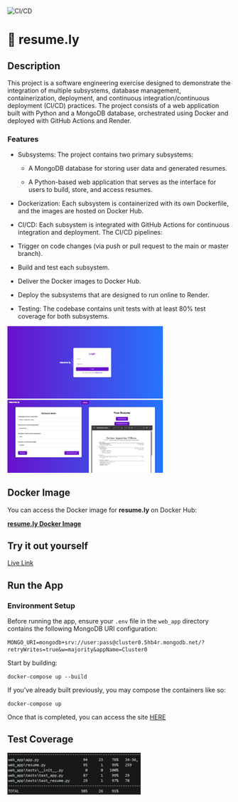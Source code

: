 ![CI/CD](https://github.com/software-students-fall2024/5-final-five/actions/workflows/web-app.yml/badge.svg)

# **📄 resume.ly**

## Description

This project is a software engineering exercise designed to demonstrate the integration of multiple subsystems, database management, containerization, deployment, and continuous integration/continuous deployment (CI/CD) practices. The project consists of a web application built with Python and a MongoDB database, orchestrated using Docker and deployed with GitHub Actions and Render.

### Features

- Subsystems: The project contains two primary subsystems:

    - A MongoDB database for storing user data and generated resumes.

    - A Python-based web application that serves as the interface for users to build, store, and access resumes.

- Dockerization: Each subsystem is containerized with its own Dockerfile, and the images are hosted on Docker Hub.

- CI/CD: Each subsystem is integrated with GitHub Actions for continuous integration and deployment. The CI/CD pipelines:

- Trigger on code changes (via push or pull request to the main or master branch).

- Build and test each subsystem.

- Deliver the Docker images to Docker Hub.

- Deploy the subsystems that are designed to run online to Render.

- Testing: The codebase contains unit tests with at least 80% test coverage for both subsystems.

<img src="public/login.png" alt="alt text" width="350"/>
<img src="public/gen.png" alt="alt text" width="350"/>

## Docker Image

You can access the Docker image for **resume.ly** on Docker Hub:

[**resume.ly Docker Image**](https://hub.docker.com/r/fav2019/flask-app)

## Try it out yourself
[Live Link](https://resume-generator-bxf0.onrender.com/login) 

## Run the App

### Environment Setup

Before running the app, ensure your `.env` file in the `web_app` directory contains the following MongoDB URI configuration:

```
MONGO_URI=mongodb+srv://user:pass@cluster0.5hb4r.mongodb.net/?retryWrites=true&w=majority&appName=Cluster0
```

Start by building:

```
docker-compose up --build
```

If you've already built previously, you may compose the containers like so:

```
docker-compose up
```

Once that is completed, you can access the site [HERE](http://localhost:8080/)


## Test Coverage

<img src="coverage.png" alt="coverage" width="300"/>
